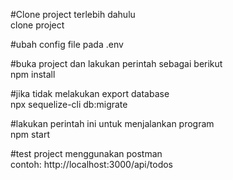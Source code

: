 #Clone project terlebih dahulu  
clone project  

#ubah config file pada .env

#buka project dan lakukan perintah sebagai berikut  
npm install  

#jika tidak melakukan export database  
npx sequelize-cli db:migrate

#lakukan perintah ini untuk menjalankan program  
npm start  

#test project menggunakan postman  
contoh: http://localhost:3000/api/todos  
